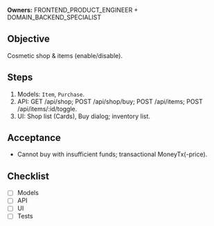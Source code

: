 **Owners:** FRONTEND_PRODUCT_ENGINEER + DOMAIN_BACKEND_SPECIALIST

## Objective
Cosmetic shop & items (enable/disable).

## Steps
1. Models: `Item`, `Purchase`.
2. API: GET /api/shop; POST /api/shop/buy; POST /api/items; POST /api/items/:id/toggle.
3. UI: Shop list (Cards), Buy dialog; inventory list.

## Acceptance
- Cannot buy with insufficient funds; transactional MoneyTx(-price).

## Checklist
- [ ] Models
- [ ] API
- [ ] UI
- [ ] Tests
